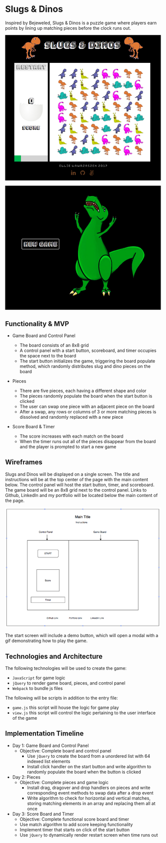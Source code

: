 # Slugs & Dinos

Inspired by Bejeweled, Slugs & Dinos is a puzzle game where players earn points by lining up matching pieces before the clock runs out.

![alt text](https://github.com/ewawrzas/Slugs-and-Dinos/blob/master/assets/Screen%20Shot%202017-10-03%20at%208.03.34%20PM.png)

![alt text](https://github.com/ewawrzas/Slugs-and-Dinos/blob/master/assets/Screen%20Shot%202017-10-03%20at%208.03.20%20PM.png)

## Functionality & MVP
  + Game Board and Control Panel
    - The board consists of an 8x8 grid
    - A control panel with a start button, scoreboard, and timer occupies the space next to the board
    - The start button initializes the game, triggering the board populate method, which randomly distributes slug and dino pieces on the board


  + Pieces
    - There are five pieces, each having a different shape and color
    - The pieces randomly populate the board when the start button is clicked
    - The user can swap one piece with an adjacent piece on the board
    - After a swap, any rows or columns of 3 or more matching pieces is dissolved and randomly replaced with a new piece


  + Score Board & Timer
    - The score increases with each match on the board
    - When the timer runs out all of the pieces disappear from the board and the player is prompted to start a new game

## Wireframes

Slugs and Dinos will be displayed on a single screen. The title and instructions will be at the top center of the page with the main content below. The control panel will host the start button, timer, and scoreboard. The game board will be an 8x8 grid next to the control panel. Links to Github, LinkedIn and my portfolio will be located below the main content of the page.

![alt text](https://github.com/ewawrzas/Slugs-and-Dinos/blob/master/Wireframe.png)

The start screen will include a demo button, which will open a modal with a gif demonstrating how to play the game.

## Technologies and Architecture

The following technologies will be used to create the game:

+ `JavaScript` for game logic
+ `jQuery` to render game board, pieces, and control panel
+ `Webpack` to bundle js files

The following will be scripts in addition to the entry file:

- `game.js` this script will house the logic for game play
- `view.js` this script will control the logic pertaining to the user interface of the game

## Implementation Timeline

+ Day 1: Game Board and Control Panel
  - Objective: Complete board and control panel
    * Use `jQuery` to create the board from a unordered list with 64 indexed list elements
    * Install click handler on the start button and write algorithm to randomly populate the board when the button is clicked
+ Day 2: Pieces
  - Objective: Complete pieces and game logic
    * Install drag, dragover and drop handlers on pieces and write corresponding event methods to swap data after a drop event
    * Write algorithm to check for horizontal and vertical matches, storing matching elements in an array and replacing them all at once
+ Day 3: Score Board and Timer
  - Objective: Complete functional score board and timer
  * Use match algorithm to add score keeping functionality
  * Implement timer that starts on click of the start button
  * Use `jQuery` to dynamically render restart screen when time runs out
